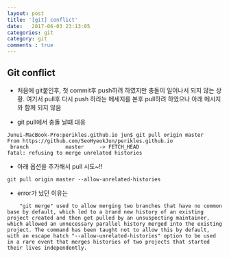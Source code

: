 ```yaml
---
layout: post
title: '[git] conflict'
date:   2017-06-03 23:13:05
categories: git
category: git
comments : true
---
```

Git conflict
-------
- 처음에 git붙인후, 첫 commit후 push하려 하였지만 충돌이 일어나서 되지 않는 상황. 여기서 pull후 다시 push 하라는 메세지를 본후 pull하려 하였으나 아래 메시지와 함께 되지 않음


 * git pull에서 충돌 날떄 대응
~~~~~~
Junui-MacBook-Pro:perikles.github.io jun$ git pull origin master
From https://github.com/SeoHyeokJun/perikles.github.io
 branch            master     -> FETCH_HEAD
fatal: refusing to merge unrelated histories
~~~~~~

 * 아래 옵션을 추가해서 pull 시도~!!
~~~~~~
git pull origin master --allow-unrelated-histories
~~~~~~


 * error가 났던 이유는
````
    "git merge" used to allow merging two branches that have no common base by default, which led to a brand new history of an existing project created and then get pulled by an unsuspecting maintainer, which allowed an unnecessary parallel history merged into the existing project. The command has been taught not to allow this by default, with an escape hatch "--allow-unrelated-histories" option to be used in a rare event that merges histories of two projects that started their lives independently.
````

